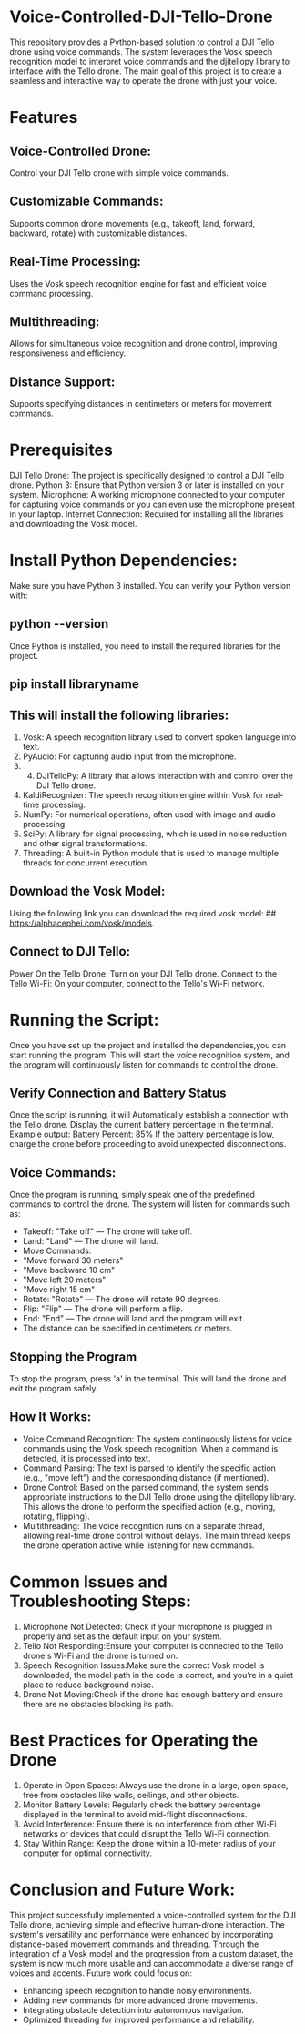 # Voice-Controlled-DJI-Tello-Drone
This repository provides a Python-based solution to control a DJI Tello drone using voice commands. The system leverages the Vosk speech recognition model to interpret voice commands and the djitellopy library to interface with the Tello drone. The main goal of this project is to create a seamless and interactive way to operate the drone with just your voice.
# Features
## Voice-Controlled Drone: 
Control your DJI Tello drone with simple voice commands.
## Customizable Commands: 
Supports common drone movements (e.g., takeoff, land, forward, backward, rotate) with customizable distances.
## Real-Time Processing: 
Uses the Vosk speech recognition engine for fast and efficient voice command processing.
## Multithreading: 
Allows for simultaneous voice recognition and drone control, improving responsiveness and efficiency.
## Distance Support: 
Supports specifying distances in centimeters or meters for movement commands.
# Prerequisites
DJI Tello Drone: The project is specifically designed to control a DJI Tello drone.
Python 3: Ensure that Python version 3 or later is installed on your system.
Microphone: A working microphone connected to your computer for capturing voice commands or you can even use the microphone present in your laptop.
Internet Connection: Required for installing all the libraries and downloading the Vosk model.
# Install Python Dependencies:
Make sure you have Python 3 installed. You can verify your Python version with:
## python --version
Once Python is installed, you need to install the required libraries for the project.
## pip install libraryname
## This will install the following libraries:
1. Vosk:  A speech recognition library used to convert spoken language into text.
2. PyAudio: For capturing audio input from the microphone.
3. 4. DJITelloPy:  A library that allows interaction with and control over the DJI Tello drone.
5. KaldiRecognizer:  The speech recognition engine within Vosk for real-time processing.
6. NumPy:  For numerical operations, often used with image and audio processing.
7. SciPy: A library for signal processing, which is used in noise reduction and other signal transformations.
8. Threading: A built-in Python module that is used to manage multiple threads for concurrent execution.
## Download the Vosk Model:
Using the following link you can download the required vosk model: ## https://alphacephei.com/vosk/models.
## Connect to DJI Tello:
Power On the Tello Drone: Turn on your DJI Tello drone.
Connect to the Tello Wi-Fi: On your computer, connect to the Tello's Wi-Fi network.
# Running the Script:
Once you have set up the project and installed the dependencies,you can start running the program.
This will start the voice recognition system, and the program will continuously listen for commands to control the drone.
## Verify Connection and Battery Status
Once the script is running, it will Automatically establish a connection with the Tello drone.
Display the current battery percentage in the terminal.
Example output:
Battery Percent: 85%
If the battery percentage is low, charge the drone before proceeding to avoid unexpected disconnections.
## Voice Commands:
Once the program is running, simply speak one of the predefined commands to control the drone. The system will listen for 
  commands such as:
- Takeoff: "Take off" — The drone will take off.
- Land: "Land" — The drone will land.
- Move Commands:
- "Move forward 30 meters"
- "Move backward 10 cm"
- "Move left 20 meters"
- "Move right 15 cm"
- Rotate: "Rotate" — The drone will rotate 90 degrees.
- Flip: "Flip" — The drone will perform a flip.
- End: "End" — The drone will land and the program will exit.
- The distance can be specified in centimeters or meters.
## Stopping the Program
To stop the program, press 'a' in the terminal. This will land the drone and exit the program safely.
## How It Works:
- Voice Command Recognition:
  The system continuously listens for voice commands using the Vosk speech recognition. When a command is detected, it is 
  processed into text.
- Command Parsing:
  The text is parsed to identify the specific action (e.g., "move left") and the corresponding distance (if mentioned).
- Drone Control:
  Based on the parsed command, the system sends appropriate instructions to the DJI Tello drone using the djitellopy 
  library. This allows the drone to perform the specified action (e.g., moving, rotating, flipping).
- Multithreading:
  The voice recognition runs on a separate thread, allowing real-time drone control without delays. The main thread keeps 
  the drone operation active while listening for new commands.
# Common Issues and Troubleshooting Steps:
1. Microphone Not Detected: Check if your microphone is plugged in properly and set as the default input on your system.
2. Tello Not Responding:Ensure your computer is connected to the Tello drone's Wi-Fi and the drone is turned on.
3. Speech Recognition Issues:Make sure the correct Vosk model is downloaded, the model path in the code is correct, and you’re in a quiet place to reduce background noise.
4. Drone Not Moving:Check if the drone has enough battery and ensure there are no obstacles blocking its path.
# Best Practices for Operating the Drone
1. Operate in Open Spaces: 
Always use the drone in a large, open space, free from obstacles like walls, ceilings, and other objects.
2. Monitor Battery Levels:
Regularly check the battery percentage displayed in the terminal to avoid mid-flight disconnections.
3. Avoid Interference:
Ensure there is no interference from other Wi-Fi networks or devices that could disrupt the Tello
Wi-Fi connection.
4. Stay Within Range:
Keep the drone within a 10-meter radius of your computer for optimal connectivity.
# Conclusion and Future Work:
This project successfully implemented a voice-controlled system for the DJI Tello drone, achieving simple and effective human-drone interaction. The system's versatility and performance were enhanced by incorporating distance-based movement commands and threading. Through the integration of a Vosk model and the progression from a custom dataset, the system is now much more usable and can accommodate a diverse range of voices and accents. Future work could focus on:
-	Enhancing speech recognition to handle noisy environments.
-	Adding new commands for more advanced drone movements.
-	Integrating obstacle detection into autonomous navigation.
-	Optimized threading for improved performance and reliability.




